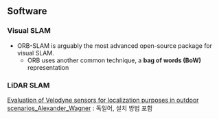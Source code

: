 ## Software 

### Visual SLAM

- ORB-SLAM is arguably the most advanced open-source package for visual SLAM. 
    - ORB uses another common technique, a **bag of words (BoW)** representation

### LiDAR SLAM 



[Evaluation of Velodyne sensors for localization purposes in outdoor scenarios_Alexander_Wagner](https://github.com/AJwgnr/Velodyne-SLAMS) : 독일어, 설치 방법 포함 





